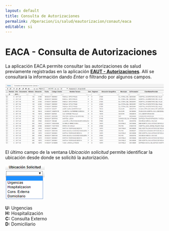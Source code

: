 ```yaml
---
layout: default
title: Consulta de Autorizaciones
permalink: /Operacion/is/salud/eautorizacion/conaut/eaca
editable: si
---
```


# EACA - Consulta de Autorizaciones

La aplicación EACA permite consultar las autorizaciones de salud previamente registradas en la aplicación [**EAUT - Autorizaciones**](http://docs.oasiscom.com/Operacion/is/salud/eautorizacion/movaut/eaut). Allí se consultará la información dando _Enter_ o filtrando por algunos campos.  

![](eaca.png)

El último campo de la ventana _Ubicación solicitud_ permite identificar la ubicación desde donde se solicitó la autorización.  

![](eaca1.png)

**U:** Urgencias  
**H:** Hospitalización  
**C:** Consulta Externo  
**D:** Domiciliario  



